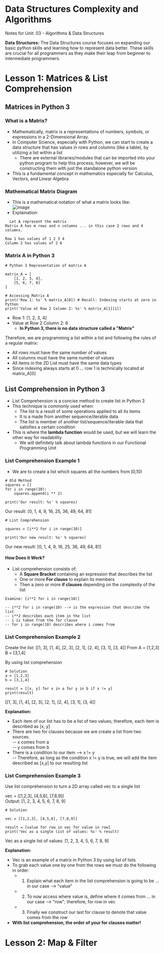 # Data Structures Complexity and Algorithms
Notes for Unit: 03 - Algorithms & Data Structures      

**Data Structures:** The Data Structures course focuses on expanding our basic python skills and learning how to represent data better. These skills are crucial for all programmers as they make their leap from beginner to intermediate programmers.

# Lesson 1: Matrices & List Comprehension
## **Matrices in Python 3**

### **What is a Matrix?**
- Mathematically, matrix is a representations of numbers, symbols, or expressions in a 2-Dimensional Array.
- In Computer Science, especially with Python, we can start to create a data structure that has values in rows and columns (like a table), by utilizing a list within a list
  - There are external libraries/modules that can be imported into your python program to help this process; however, we will be constructing them with just the standalone python version
- This is a fundamental concept in mathematics especially for Calculus, Vectors, and Linear Algebra     

### **Mathematical Matrix Diagram**   
- This is a mathematical notation of what a matrix looks like:        
![image](https://user-images.githubusercontent.com/129129808/231507778-ae0ec3ce-e62b-4a30-87a3-0cfc0d86d948.png)
- Explaination:
```
  Let A represent the matrix
Matrix A has m rows and n columns ... in this case 2 rows and 4 columns.

Row 1 has values of 1 2 3 4
Column 2 has values of 2 6
```
### **Matrix A in Python 3**
```
# Python 3 Representation of matrix A

matrix_A = [
    [1, 2, 3, 4],
    [5, 6, 7, 8]
]

# Accessing Matrix A
print('Row 1: %s' % matrix_A[0]) # Recall: Indexing starts at zero in Python
print('Value at Row 2 Column 2: %s' % matrix_A[1][1])
```
- Row 1: [1, 2, 3, 4]
- Value at Row 2 Column 2: 6
  - **In Python 3, there is no data structure called a "Matrix"**

Therefore, we are programming a list within a list and following the rules of a regular matrix:
- All rows must have the same number of values
- All columns must have the same number of values
- All items in the 2D List must have the same data types
- Since indexing always starts at 0 ... row 1 is technically located at matrix_A[0]

## **List Comprehension in Python 3**
- List Comprehension is a concise method to create list in Python 3
- This technique is commonly used when:
  - The list is a result of some operations applied to all its items
  - It is a made from another sequence/iterable data
  - The list is member of another list/sequence/iterable data that satisfies a certain condition
- This is where the **lambda function** would be used, but we will learn the other way for readability
  - We will definitely talk about lambda functions in our Functional Programming Unit

### **List Comprehension Example 1**
- We are to create a list which squares all the numbers from [0,10)
```
# Old Method
squares = []
for i in range(10):
    squares.append(i ** 2)

print('Our result: %s' % squares)
```
Our result: [0, 1, 4, 9, 16, 25, 36, 49, 64, 81]
```
# List Comprehension

squares = [i**2 for i in range(10)]

print('Our new result: %s' % squares)
```
Our new result: [0, 1, 4, 9, 16, 25, 36, 49, 64, 81]

#### **How Does it Work?**
- List comprehension consists of:
  - A **Square Bracket** containing an expression that describes the list
  - One or more **For clause** to explain its members
  - Then a zero or more **if clauses** depending on the complexity of the list
```
Examine: [i**2 for i in range(10)]

-- i**2 for i in range(10) --> is the expression that describe the list
-- i**2 describes each item in the list
-- i is taken from the for clause
-- for i in range(10) describes where i comes from
```
### **List Comprehension Example 2** 

Create the list: [[1, 3], [1, 4], [2, 3], [2, 1], [2, 4], [3, 1], [3, 4]]
From
A = [1,2,3]
B = [3,1,4]

By using list comprehension
```
# Solution
a = [1,2,3]
b = [3,1,4]

result = [[x, y] for x in a for y in b if x != y]
print(result)
```
[[1, 3], [1, 4], [2, 3], [2, 1], [2, 4], [3, 1], [3, 4]]

**Explanation:**
- Each item of our list has to be a list of two values; therefore, each item is described as [x, y]
- There are two for clauses because we are create a list from two sources.         
  -- x comes from a       
  -- y comes from b
- There is a condition to our item --> x != y         
-- Therefore, as long as the condition x != y is true, we will add the item described as [x,y] to our resulting list

### **List Comprehension Example 3**        
Use list comprehension to turn a 2D array called vec to a single list

vec = [[1,2,3], [4,5,6], [7,8,9]]      
Output: [1, 2, 3, 4, 5, 6, 7, 8, 9]

```
# Solution

vec = [[1,2,3], [4,5,6], [7,8,9]]

result = [value for row in vec for value in row]
print('Vec as a single list of values: %s' % result)
```
Vec as a single list of values: [1, 2, 3, 4, 5, 6, 7, 8, 9]

**Explanation:**
- Vec is an example of a matrix in Python 3 by using list of lists
- To grab each value one by one from the rows we must do the following in order:
  - 1. Explain what each item in the list comprehension is going to be ... in our case --> "value"
  - 2. To now access where value is, define where it comes from ... in our case --> "row";
        therefore, for row in vec
  - 3. Finally we construct our last for clause to denote that value comes from the row
- **With list comprehension, the order of your for clauses matter!**

# Lesson 2: Map & Filter
